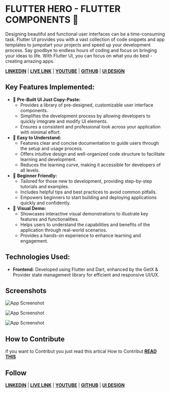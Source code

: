 
# FLUTTER HERO - FLUTTER COMPONENTS 📃

Designing beautiful and functional user interfaces can be a time-consuming task. Flutter UI provides you with a vast collection of code snippets and app templates to jumpstart your projects and speed up your development process. Say goodbye to endless hours of coding and focus on bringing your ideas to life. With Flutter UI, you can focus on what you do best - creating amazing apps.


[**LINKEDIN**](https://www.linkedin.com/in/mrnitishkr/) | [**LIVE LINK**](https://mrnitishroy.github.io/Flutter-Hero/) | [**YOUTUBE**](https://www.youtube.com/watch?v=ezhBkc_gHDs&list=PLe9ZTrJrS7SmYGBICVGMUMoIVz2Jf9zeq&pp=iAQB) |  [**GITHUB**](https://github.com/MrNitishroy) | 
[**UI DESIGN**](https://www.figma.com/design/C9SJW6Fxn2INXkwK4IfId5/SMPARK?node-id=83-79&t=6lNkQGaNfEhq82xa-1)
## Key Features Implemented:

- 🔐 **Pre-Built UI Just Copy-Paste:**
    - Provides a library of pre-designed, customizable user interface components.
    - Simplifies the development process by allowing developers to quickly integrate and modify UI elements.
    - Ensures a consistent and professional look across your application with minimal effort.
- 📘 **Easy to Understand:**
    - Features clear and concise documentation to guide users through the setup and usage process.
    - Offers intuitive design and well-organized code structure to facilitate learning and development.
    - Reduces the learning curve, making it accessible for developers of all levels.
- 👶 **Beginner Friendly:**
    - Tailored for those new to development, providing step-by-step tutorials and examples.
    - Includes helpful tips and best practices to avoid common pitfalls.
    - Empowers beginners to start building and deploying applications quickly and confidently.
- 🎥 **Visual Demo:**
    - Showcases interactive visual demonstrations to illustrate key features and functionalities.
    - Helps users to understand the capabilities and benefits of the application through real-world scenarios.
    - Provides a hands-on experience to enhance learning and engagement.

## Technologies Used:
- **Frontend:** Developed using Flutter and Dart, enhanced by the GetX & Provider state management library for efficient and responsive UI/UX.
## Screenshots

![App Screenshot](https://devhq.in/wp-content/uploads/2024/06/home.png)

![App Screenshot](https://devhq.in/wp-content/uploads/2024/06/home.png)

![App Screenshot](https://devhq.in/wp-content/uploads/2024/06/home.png)

## How to Contribute 
if you want to Contribut you just read this artical How to Contribut [**READ THIS**]()


## Follow
[**LINKEDIN**](https://www.linkedin.com/in/mrnitishkr/) | [**LIVE LINK**](https://mrnitishroy.github.io/Flutter-Hero/) | [**YOUTUBE**](https://www.youtube.com/watch?v=ezhBkc_gHDs&list=PLe9ZTrJrS7SmYGBICVGMUMoIVz2Jf9zeq&pp=iAQB) |  [**GITHUB**](https://github.com/MrNitishroy) | 
[**UI DESIGN**](https://www.figma.com/design/C9SJW6Fxn2INXkwK4IfId5/SMPARK?node-id=83-79&t=6lNkQGaNfEhq82xa-1)
